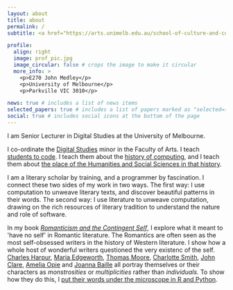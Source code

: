 ```yaml
---
layout: about
title: about
permalink: /
subtitle: <a href="https://arts.unimelb.edu.au/school-of-culture-and-communication/discipline-areas/english-and-theatre-studies">English and Theatre Studies</a>. <a href='https://unimelb.edu.au'>University of Melbourne</a>. <a href="https://auspost.com.au/community-hub/traditional-place-names/naarm-introducing-traditional-place-name-of-melbourne">Naarm</a>. Australia.

profile:
  align: right
  image: prof_pic.jpg
  image_circular: false # crops the image to make it circular
  more_info: >
    <p>E270 John Medley</p>
    <p>University of Melbourne</p>
    <p>Parkville VIC 3010</p>

news: true # includes a list of news items
selected_papers: true # includes a list of papers marked as "selected={true}"
social: true # includes social icons at the bottom of the page
---
```


I am Senior Lecturer in Digital Studies at the University of Melbourne.

I co-ordinate the [Digital Studies](https://study.unimelb.edu.au/find/courses/minor/digital-studies-minor/) minor in the Faculty of Arts. I teach [students to code](https://handbook.unimelb.edu.au/subjects/arts20001). I teach them about the [history of computing](https://handbook.unimelb.edu.au/subjects/arts10003), and I teach them about [the place of the Humanities and Social Sciences in that history](https://handbook.unimelb.edu.au/subjects/arts30003).

I am a literary scholar by training, and a programmer by fascination. I connect these two sides of my work in two ways. The first way: I use computation to unweave literary texts, and discover beautiful patterns in their words. The second way: I use literature to unweave computation, drawing on the rich resources of literary tradition to understand the nature and role of software.

In my book _[Romanticism and the Contingent Self](https://link.springer.com/book/9783031499586)_, I explore what it meant to 'have no self' in Romantic literature. The Romantics are often seen as the most self-obsessed writers in the history of Western literature. I show how a whole host of wonderful writers questioned the very existenc of the self. [Charles Harpur](https://en.wikipedia.org/Charles_Harpur), [Maria Edgeworth](https://en.wikipedia.org/Maria_Edgeworth), [Thomas Moore](https://en.wikipedia.org/Thomas_Moore), [Charlotte Smith](https://en.wikipedia.org/Charlotte_Smith), [John Clare](https://en.wikipedia.org/John_Clare), [Amelia Opie](https://en.wikipedia.org/Amelia_Opie) and [Joanna Baille](https://en.wikipedia.org/Joanna_Baillie) all portray themselves or their characters as _monstrosities_ or _multiplicities_ rather than _individuals_. To show how they do this, I [put their words under the microscope in R and Python](https://github.com/michaeglfalk/romantic-self).
